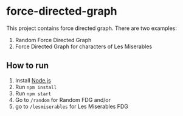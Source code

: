 # force-directed-graph

This project contains force directed graph. There are two examples:

1. Random Force Directed Graph
2. Force Directed Graph for characters of Les Miserables

## How to run

1. Install [Node.js](https://nodejs.org/)
2. Run `npm install`
3. Run `npm start`
4. Go to `/random` for Random FDG and/or
5. go to `/lesmiserables` for Les Miserables FDG